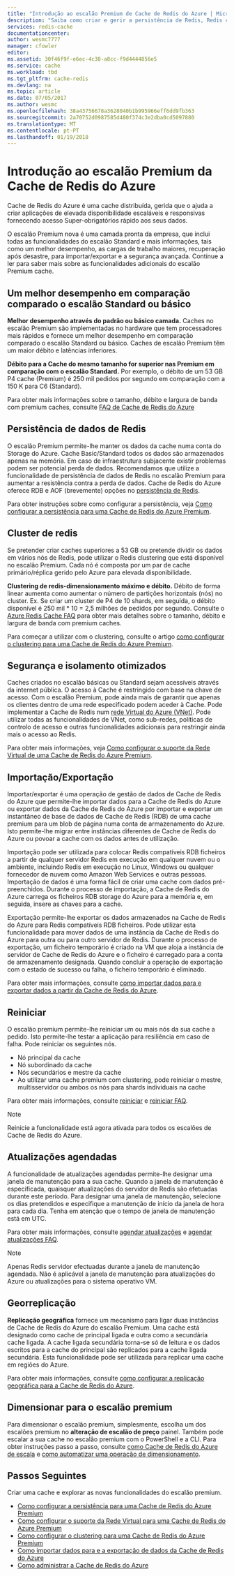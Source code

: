 ```yaml
---
title: "Introdução ao escalão Premium de Cache de Redis do Azure | Microsoft Docs"
description: "Saiba como criar e gerir a persistência de Redis, Redis clustering e suporte VNET para as instâncias de Cache de Redis do Azure do escalão Premium"
services: redis-cache
documentationcenter: 
author: wesmc7777
manager: cfowler
editor: 
ms.assetid: 30f46f9f-e6ec-4c38-a8cc-f9d4444856e5
ms.service: cache
ms.workload: tbd
ms.tgt_pltfrm: cache-redis
ms.devlang: na
ms.topic: article
ms.date: 07/05/2017
ms.author: wesmc
ms.openlocfilehash: 38a43756678a3628040b1b995966eff6dd9fb363
ms.sourcegitcommit: 2a70752d0987585d480f374c3e2dba0cd5097880
ms.translationtype: MT
ms.contentlocale: pt-PT
ms.lasthandoff: 01/19/2018
---
```

# <a name="introduction-to-the-azure-redis-cache-premium-tier"></a>Introdução ao escalão Premium da Cache de Redis do Azure
Cache de Redis do Azure é uma cache distribuída, gerida que o ajuda a criar aplicações de elevada disponibilidade escaláveis e responsivas fornecendo acesso Super-obrigatórios rápido aos seus dados. 

O escalão Premium nova é uma camada pronta da empresa, que inclui todas as funcionalidades do escalão Standard e mais informações, tais como um melhor desempenho, as cargas de trabalho maiores, recuperação após desastre, para importar/exportar e a segurança avançada. Continue a ler para saber mais sobre as funcionalidades adicionais do escalão Premium cache.

## <a name="better-performance-compared-to-standard-or-basic-tier"></a>Um melhor desempenho em comparação comparado o escalão Standard ou básico
**Melhor desempenho através do padrão ou básico camada.** Caches no escalão Premium são implementadas no hardware que tem processadores mais rápidos e fornece um melhor desempenho em comparação comparado o escalão Standard ou básico. Caches de escalão Premium têm um maior débito e latências inferiores. 

**Débito para a Cache do mesmo tamanho for superior nas Premium em comparação com o escalão Standard.** Por exemplo, o débito de um 53 GB P4 cache (Premium) é 250 mil pedidos por segundo em comparação com a 150 K para C6 (Standard).

Para obter mais informações sobre o tamanho, débito e largura de banda com premium caches, consulte [FAQ de Cache de Redis do Azure](cache-faq.md#what-redis-cache-offering-and-size-should-i-use)

## <a name="redis-data-persistence"></a>Persistência de dados de Redis
O escalão Premium permite-lhe manter os dados da cache numa conta do Storage do Azure. Cache Basic/Standard todos os dados são armazenados apenas na memória. Em caso de infraestrutura subjacente existir problemas podem ser potencial perda de dados. Recomendamos que utilize a funcionalidade de persistência de dados de Redis no escalão Premium para aumentar a resistência contra a perda de dados. Cache de Redis do Azure oferece RDB e AOF (brevemente) opções no [persistência de Redis](http://redis.io/topics/persistence). 

Para obter instruções sobre como configurar a persistência, veja [Como configurar a persistência para uma Cache de Redis do Azure Premium](cache-how-to-premium-persistence.md).

## <a name="redis-cluster"></a>Cluster de redis
Se pretender criar caches superiores a 53 GB ou pretende dividir os dados em vários nós de Redis, pode utilizar o Redis clustering que está disponível no escalão Premium. Cada nó é composta por um par de cache primário/réplica gerido pelo Azure para elevada disponibilidade. 

**Clustering de redis-dimensionamento máximo e débito.** Débito de forma linear aumenta como aumentar o número de partições horizontais (nós) no cluster. Ex. Se criar um cluster de P4 de 10 shards, em seguida, o débito disponível é 250 mil * 10 = 2,5 milhões de pedidos por segundo. Consulte o [Azure Redis Cache FAQ](cache-faq.md#what-redis-cache-offering-and-size-should-i-use) para obter mais detalhes sobre o tamanho, débito e largura de banda com premium caches.

Para começar a utilizar com o clustering, consulte o artigo [como configurar o clustering para uma Cache de Redis do Azure Premium](cache-how-to-premium-clustering.md).

## <a name="enhanced-security-and-isolation"></a>Segurança e isolamento otimizados
Caches criados no escalão básicas ou Standard sejam acessíveis através da internet pública. O acesso à Cache é restringido com base na chave de acesso. Com o escalão Premium, pode ainda mais de garantir que apenas os clientes dentro de uma rede especificado podem aceder à Cache. Pode implementar a Cache de Redis num [rede Virtual do Azure (VNet)](https://azure.microsoft.com/services/virtual-network/). Pode utilizar todas as funcionalidades de VNet, como sub-redes, políticas de controlo de acesso e outras funcionalidades adicionais para restringir ainda mais o acesso ao Redis.

Para obter mais informações, veja [Como configurar o suporte da Rede Virtual de uma Cache de Redis do Azure Premium](cache-how-to-premium-vnet.md).

## <a name="importexport"></a>Importação/Exportação
Importar/exportar é uma operação de gestão de dados de Cache de Redis do Azure que permite-lhe importar dados para a Cache de Redis do Azure ou exportar dados da Cache de Redis do Azure por importar e exportar um instantâneo de base de dados de Cache de Redis (RDB) de uma cache premium para um blob de página numa conta de armazenamento do Azure. Isto permite-lhe migrar entre instâncias diferentes de Cache de Redis do Azure ou povoar a cache com os dados antes de utilização.

Importação pode ser utilizada para colocar Redis compatíveis RDB ficheiros a partir de qualquer servidor Redis em execução em qualquer nuvem ou o ambiente, incluindo Redis em execução no Linux, Windows ou qualquer fornecedor de nuvem como Amazon Web Services e outras pessoas. Importação de dados é uma forma fácil de criar uma cache com dados pré-preenchidos. Durante o processo de importação, a Cache de Redis do Azure carrega os ficheiros RDB storage do Azure para a memória e, em seguida, insere as chaves para a cache.

Exportação permite-lhe exportar os dados armazenados na Cache de Redis do Azure para Redis compatíveis RDB ficheiros. Pode utilizar esta funcionalidade para mover dados de uma instância da Cache de Redis do Azure para outra ou para outro servidor de Redis. Durante o processo de exportação, um ficheiro temporário é criado na VM que aloja a instância de servidor de Cache de Redis do Azure e o ficheiro é carregado para a conta de armazenamento designada. Quando concluir a operação de exportação com o estado de sucesso ou falha, o ficheiro temporário é eliminado.

Para obter mais informações, consulte [como importar dados para e exportar dados a partir da Cache de Redis do Azure](cache-how-to-import-export-data.md).

## <a name="reboot"></a>Reiniciar
O escalão premium permite-lhe reiniciar um ou mais nós da sua cache a pedido. Isto permite-lhe testar a aplicação para resiliência em caso de falha. Pode reiniciar os seguintes nós.

* Nó principal da cache
* Nó subordinado da cache
* Nós secundários e mestre da cache
* Ao utilizar uma cache premium com clustering, pode reiniciar o mestre, multisservidor ou ambos os nós para shards individuais na cache

Para obter mais informações, consulte [reiniciar](cache-administration.md#reboot) e [reiniciar FAQ](cache-administration.md#reboot-faq).

>[!NOTE]
>Reinicie a funcionalidade está agora ativada para todos os escalões de Cache de Redis do Azure.
>
>

## <a name="schedule-updates"></a>Atualizações agendadas
A funcionalidade de atualizações agendadas permite-lhe designar uma janela de manutenção para a sua cache. Quando a janela de manutenção é especificada, quaisquer atualizações do servidor de Redis são efetuadas durante este período. Para designar uma janela de manutenção, selecione os dias pretendidos e especifique a manutenção de início da janela de hora para cada dia. Tenha em atenção que o tempo de janela de manutenção está em UTC. 

Para obter mais informações, consulte [agendar atualizações](cache-administration.md#schedule-updates) e [agendar atualizações FAQ](cache-administration.md#schedule-updates-faq).

> [!NOTE]
> Apenas Redis servidor efectuadas durante a janela de manutenção agendada. Não é aplicável a janela de manutenção para atualizações do Azure ou atualizações para o sistema operativo VM.
> 
> 

## <a name="geo-replication"></a>Georreplicação

**Replicação geográfica** fornece um mecanismo para ligar duas instâncias de Cache de Redis do Azure do escalão Premium. Uma cache está designado como cache de principal ligada e outra como a secundária cache ligada. A cache ligada secundária torna-se só de leitura e os dados escritos para a cache do principal são replicados para a cache ligada secundária. Esta funcionalidade pode ser utilizada para replicar uma cache em regiões do Azure.

Para obter mais informações, consulte [como configurar a replicação geográfica para a Cache de Redis do Azure](cache-how-to-geo-replication.md).


## <a name="to-scale-to-the-premium-tier"></a>Dimensionar para o escalão premium
Para dimensionar o escalão premium, simplesmente, escolha um dos escalões premium no **alteração de escalão de preço** painel. Também pode escalar a sua cache no escalão premium com o PowerShell e a CLI. Para obter instruções passo a passo, consulte [como Cache de Redis do Azure de escala](cache-how-to-scale.md) e [como automatizar uma operação de dimensionamento](cache-how-to-scale.md#how-to-automate-a-scaling-operation).

## <a name="next-steps"></a>Passos Seguintes
Criar uma cache e explorar as novas funcionalidades do escalão premium.

* [Como configurar a persistência para uma Cache de Redis do Azure Premium](cache-how-to-premium-persistence.md)
* [Como configurar o suporte da Rede Virtual para uma Cache de Redis do Azure Premium](cache-how-to-premium-vnet.md)
* [Como configurar o clustering para uma Cache de Redis do Azure Premium](cache-how-to-premium-clustering.md)
* [Como importar dados para e a exportação de dados da Cache de Redis do Azure](cache-how-to-import-export-data.md)
* [Como administrar a Cache de Redis do Azure](cache-administration.md)

